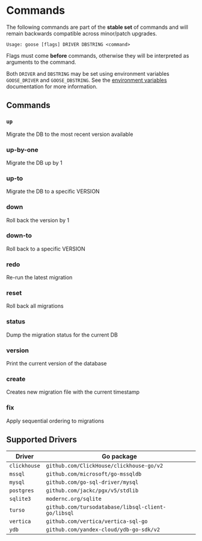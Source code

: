 # Commands

The following commands are part of the **stable set** of commands and will remain backwards
compatible across minor/patch upgrades.

```shell
Usage: goose [flags] DRIVER DBSTRING <command>
```

Flags must come **before** commands, otherwise they will be interpreted as arguments to the command.

Both `DRIVER` and `DBSTRING` may be set using environment variables `GOOSE_DRIVER` and
`GOOSE_DBSTRING`. See the [environment variables](environment-variables.md) documentation for more
information.

## Commands

### **`up`**

Migrate the DB to the most recent version available

### **up-by-one**

Migrate the DB up by 1

### **up-to**

Migrate the DB to a specific VERSION

### **down**

Roll back the version by 1

### **down-to**

Roll back to a specific VERSION

### **redo**

Re-run the latest migration

### **reset**

Roll back all migrations

### **status**

Dump the migration status for the current DB

### **version**

Print the current version of the database

### **create**

Creates new migration file with the current timestamp

### **fix**

Apply sequential ordering to migrations

## Supported Drivers

| Driver       | Go package                                         |
| ------------ | -------------------------------------------------- |
| `clickhouse` | `github.com/ClickHouse/clickhouse-go/v2`           |
| `mssql`      | `github.com/microsoft/go-mssqldb`                  |
| `mysql`      | `github.com/go-sql-driver/mysql`                   |
| `postgres`   | `github.com/jackc/pgx/v5/stdlib`                   |
| `sqlite3`    | `modernc.org/sqlite`                               |
| `turso`      | `github.com/tursodatabase/libsql-client-go/libsql` |
| `vertica`    | `github.com/vertica/vertica-sql-go`                |
| `ydb`        | `github.com/yandex-cloud/ydb-go-sdk/v2`            |
